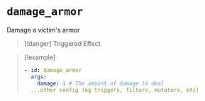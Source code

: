 # `damage_armor`

Damage a victim's armor

> [!danger] Triggered Effect

> [!example]
> ```yaml
> - id: damage_armor
>   args:
>     damage: 1 # The amount of damage to deal
>   ...other config (eg triggers, filters, mutators, etc)
> ```

